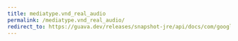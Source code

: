 ```yaml
---
title: mediatype.vnd_real_audio
permalink: /mediatype.vnd_real_audio/
redirect_to: https://guava.dev/releases/snapshot-jre/api/docs/com/google/common/net/MediaType.html#VND_REAL_AUDIO
---
```

